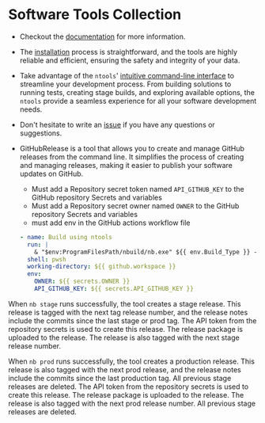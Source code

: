 # Software Tools Collection

- Checkout the [documentation](https://naz-hage.github.io/ntools/) for more information.

- The [installation](https://naz-hage.github.io/ntools/installation/) process is straightforward, and the tools are highly reliable and efficient, ensuring the safety and integrity of your data.

- Take advantage of the `ntools`' [intuitive command-line interface](https://naz-hage.github.io/ntools/usage/) to streamline your development process. From building solutions to running tests, creating stage builds, and exploring available options, the `ntools` provide a seamless experience for all your software development needs.

- Don't hesitate to write an [issue](https://github.com/naz-hage/NTools/issues) if you have any questions or suggestions.

- GitHubRelease is a tool that allows you to create and manage GitHub releases from the command line. It simplifies the process of creating and managing releases, making it easier to publish your software updates on GitHub.
    - Must add a Repository secret token named `API_GITHUB_KEY` to the GitHub repository Secrets and variables
    - Must add a Repository secret owner named `OWNER` to the GitHub repository Secrets and variables
    - must add env in the GitHub actions workflow file
    ```yml
    - name: Build using ntools
      run: |
        & "$env:ProgramFilesPath/nbuild/nb.exe" ${{ env.Build_Type }} -v ${{ env.Enable_Logging }}
      shell: pwsh
      working-directory: ${{ github.workspace }}
      env:
        OWNER: ${{ secrets.OWNER }}
        API_GITHUB_KEY: ${{ secrets.API_GITHUB_KEY }}
    ```

When `nb stage` runs successfully, the tool creates a stage release. This release is tagged with the next tag release number, and the release notes include the commits since the last stage or prod tag. The API token from the repository secrets is used to create this release.  The release package is uploaded to the release. The release is also tagged with the next stage release number.

When `nb prod` runs successfully, the tool creates a production release. This release is also tagged with the next prod release, and the release notes include the commits since the last production tag. All previous stage releases are deleted. The API token from the repository secrets is used to create this release. The release package is uploaded to the release. The release is also tagged with the next prod release number. All previous stage releases are deleted.
